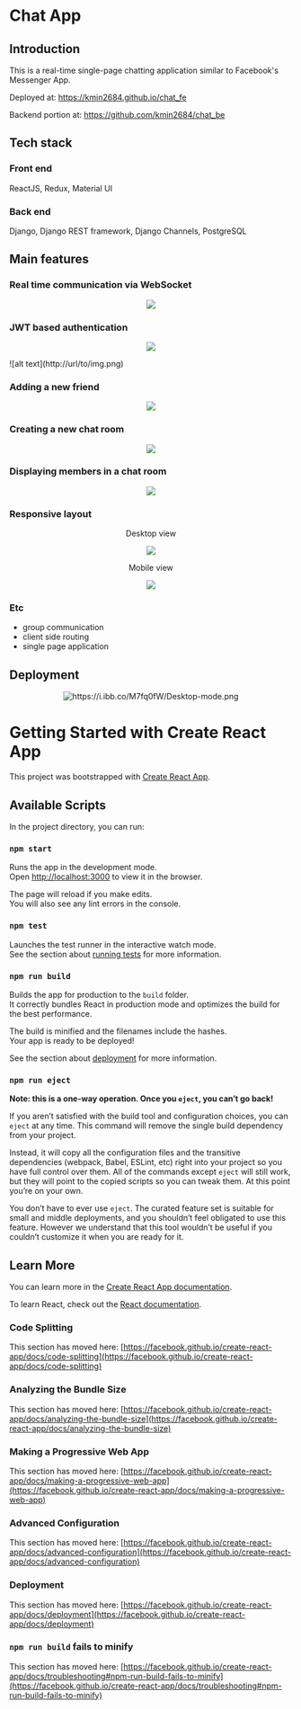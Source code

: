 # Chat App

## Introduction

This is a real-time single-page chatting application similar to Facebook's Messenger App.

Deployed at: https://kmin2684.github.io/chat_fe

Backend portion at: https://github.com/kmin2684/chat_be

## Tech stack

### Front end

ReactJS, Redux, Material UI

### Back end

Django, Django REST framework, Django Channels, PostgreSQL

## Main features

### Real time communication via WebSocket

<p align='center'>
  <img src="https://i.ibb.co/LnFz54V/regular-chat-cropped-2.gif"/>
</p>

### JWT based authentication

<p align='center'>
  <img src="https://i.ibb.co/FXmTjB9/login2-cropped.gif"/>
</p>
![alt text](http://url/to/img.png)

### Adding a new friend

<p align='center'>
	 <img src="https://i.ibb.co/ZLd3NhX/add-a-new-friend-cropped.gif"/>
</p>

### Creating a new chat room

<p align='center'>
	 <img src="https://i.ibb.co/RTswzBx/add-a-new-chat-cropped.gif"/>
</p>

### Displaying members in a chat room

<p align='center'>
	 <img src="https://i.ibb.co/pbV1ZWQ/view-members.jpg"/>
</p>

### Responsive layout

<p align='center'>
	Desktop view
</p>
<p align='center'>
  <img src="https://i.ibb.co/M7fq0fW/Desktop-mode.png"/>
</p>

<p align='center'>
Mobile view
</p>
<p align='center'>
  <img src="https://i.ibb.co/FHTcySt/Mobile-mode.png"/>
</p>

### Etc

- group communication
- client side routing
- single page application

## Deployment

<p align='center'>
  <img src="https://i.ibb.co/Rbhp6h8/deployment-summary.png" alt="https://i.ibb.co/M7fq0fW/Desktop-mode.png"/>
</p>

# Getting Started with Create React App

This project was bootstrapped with [Create React App](https://github.com/facebook/create-react-app).

## Available Scripts

In the project directory, you can run:

### `npm start`

Runs the app in the development mode.\
Open [http://localhost:3000](http://localhost:3000) to view it in the browser.

The page will reload if you make edits.\
You will also see any lint errors in the console.

### `npm test`

Launches the test runner in the interactive watch mode.\
See the section about [running tests](https://facebook.github.io/create-react-app/docs/running-tests) for more information.

### `npm run build`

Builds the app for production to the `build` folder.\
It correctly bundles React in production mode and optimizes the build for the best performance.

The build is minified and the filenames include the hashes.\
Your app is ready to be deployed!

See the section about [deployment](https://facebook.github.io/create-react-app/docs/deployment) for more information.

### `npm run eject`

**Note: this is a one-way operation. Once you `eject`, you can’t go back!**

If you aren’t satisfied with the build tool and configuration choices, you can `eject` at any time. This command will remove the single build dependency from your project.

Instead, it will copy all the configuration files and the transitive dependencies (webpack, Babel, ESLint, etc) right into your project so you have full control over them. All of the commands except `eject` will still work, but they will point to the copied scripts so you can tweak them. At this point you’re on your own.

You don’t have to ever use `eject`. The curated feature set is suitable for small and middle deployments, and you shouldn’t feel obligated to use this feature. However we understand that this tool wouldn’t be useful if you couldn’t customize it when you are ready for it.

## Learn More

You can learn more in the [Create React App documentation](https://facebook.github.io/create-react-app/docs/getting-started).

To learn React, check out the [React documentation](https://reactjs.org/).

### Code Splitting

This section has moved here: [https://facebook.github.io/create-react-app/docs/code-splitting](https://facebook.github.io/create-react-app/docs/code-splitting)

### Analyzing the Bundle Size

This section has moved here: [https://facebook.github.io/create-react-app/docs/analyzing-the-bundle-size](https://facebook.github.io/create-react-app/docs/analyzing-the-bundle-size)

### Making a Progressive Web App

This section has moved here: [https://facebook.github.io/create-react-app/docs/making-a-progressive-web-app](https://facebook.github.io/create-react-app/docs/making-a-progressive-web-app)

### Advanced Configuration

This section has moved here: [https://facebook.github.io/create-react-app/docs/advanced-configuration](https://facebook.github.io/create-react-app/docs/advanced-configuration)

### Deployment

This section has moved here: [https://facebook.github.io/create-react-app/docs/deployment](https://facebook.github.io/create-react-app/docs/deployment)

### `npm run build` fails to minify

This section has moved here: [https://facebook.github.io/create-react-app/docs/troubleshooting#npm-run-build-fails-to-minify](https://facebook.github.io/create-react-app/docs/troubleshooting#npm-run-build-fails-to-minify)
